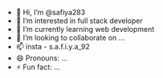 - 👋 Hi, I’m @safiya283
- 👀 I’m interested in full stack developer 
- 🌱 I’m currently learning web development 
- 💞️ I’m looking to collaborate on ...
- 📫 insta - s.a.f.i.y.a_92 
- 😄 Pronouns: ...
- ⚡ Fun fact: ...

<!---
safiya283/safiya283 is a ✨ special ✨ repository because its `README.md` (this file) appears on your GitHub profile.
You can click the Preview link to take a look at your changes.
--->
